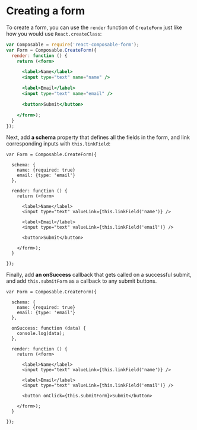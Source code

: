 # Creating a form

To create a form, you can use the `render` function of `CreateForm` just like how you would use `React.createClass`:

```jsx
var Composable = require('react-composable-form');
var Form = Composable.CreateForm({
  render: function () {
    return (<form>

      <label>Name</label>
      <input type="text" name="name" />

      <label>Email</label>
      <input type="text" name="email" />

      <button>Submit</button>

    </form>);
  }
});
```

Next, add **a schema** property that defines all the fields in the form, and link corresponding inputs with `this.linkField`:

```jsx{3-6,11,14}
var Form = Composable.CreateForm({

  schema: {
    name: {required: true}
    email: {type: 'email'}
  },

  render: function () {
    return (<form>

      <label>Name</label>
      <input type="text" valueLink={this.linkField('name')} />

      <label>Email</label>
      <input type="text" valueLink={this.linkField('email')} />

      <button>Submit</button>

    </form>);
  }

});
```

Finally, add **an onSuccess** callback that gets called on a successful submit, and add `this.submitForm` as a callback to any submit buttons.

```jsx{8-10,21}
var Form = Composable.CreateForm({

  schema: {
    name: {required: true}
    email: {type: 'email'}
  },

  onSuccess: function (data) {
    console.log(data);
  },

  render: function () {
    return (<form>

      <label>Name</label>
      <input type="text" valueLink={this.linkField('name')} />

      <label>Email</label>
      <input type="text" valueLink={this.linkField('email')} />

      <button onClick={this.submitForm}>Submit</button>

    </form>);
  }

});
```
